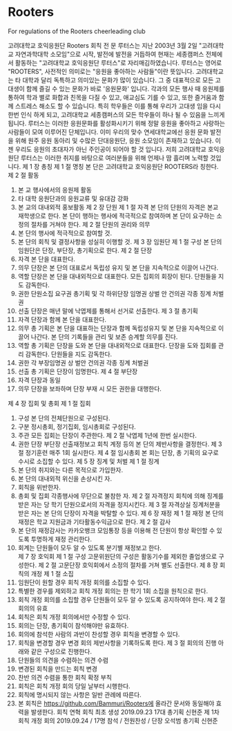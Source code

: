 # Rooters
For regulations of the Rooters cheerleading club 


고려대학교 호익응원단 Rooters 회칙 
전 문
루터스는 지난 2003년 3월 2일 "고려대학교 자연과학대학 소모임"으로 시작, 발전에 발전을 거듭하여 현재는 세종캠퍼스 전체에서 활동하는 "고려대학교 호익응원단 루터스"로 자리매김하였습니다. 루터스는 영어로 "ROOTERS", 사전적인 의미로는 "응원을 좋아하는 사람들"이란 뜻입니다.
고려대학교는 타 대학과 달리 독특하고 의미있는 문화가 많이 있습니다. 그 중 대표적으로 모든 고대생이 함께 즐길 수 있는 문화가 바로 '응원문화' 입니다. 각과의 모든 행사 때 응원제를 통하여 학과 별로 화합과 친목을 다질 수 있고, 애교심도 기를 수 있고, 또한 즐거움과 함께 스트레스 해소도 할 수 있습니다. 특히 학우들은 이를 통해 우리가 고대생 임을 다시 한번 인식 하게 되고, 고려대학교 세종캠퍼스의 모든 학우들이 하나 될 수 있음을 느끼게 됩니다.
루터스는 이러한 응원문화를 활성화시키기 위해 정말 응원을 좋아하고 사랑하는 사람들이 모여 이루어진 단체입니다. 이미 우리의 맞수 연세대학교에선 응원 문화 발전을 위해 원주 응원 동아리 및 수많은 단대응원단, 응원 소모임이 존재하고 있습니다. 이젠 우리도 응원의 초대자가 아닌 주인공이 되어야 할 것 입니다. 저희 고려대학교 호익응원단 루터스는 이러한 취지를 바탕으로 여러분들을 위해 언제나 땀 흘리며 노력할 것입니다.
제 1 장 총칭 
제 1 절 명칭 
본 단은 고려대학교 호익응원단 ROOTERS라 칭한다. 
제 2 절 활동 
1) 본 교 행사에서의 응원제 활동
2) 타 대학 응원단과의 응원교류 및 유대감 강화
3) 본 교의 대내외적 홍보활동
제 2 장 단원 
제 1 절 자격 
본 단의 단원의 자격은 본교 재학생으로 한다. 본 단이 행하는 행사에 적극적으로 참여하며 본 단이 요구하는 소정의 절차를 거쳐야 한다.
제 2 절 단원의 권리와 의무 
1) 본 단의 행사에 적극적으로 참여할 것. 
2) 본 단의 회칙 및 결정사항을 성실히 이행할 것.
제 3 장 임원단 
제 1 절 구성 
본 단의 임원단은 단장, 부단장, 총기획으로 한다.
제 2 절 단장
1) 자격 
본 단을 대표한다.
2) 의무 
단장은 본 단의 대표로서 독립성 유지 및 본 단을 지속적으로 이끌어 나간다.
3) 역할 
단장은 본 단을 대내외적으로 대표한다. 
모든 집회의 회장이 된다. 
단원들을 지도 감독한다. 
4) 권한 
단원소집 요구권 
총기획 및 각 하위단장 임명권 
상벌 안 건의권 
각종 징계 처벌권
5) 선출 
단장은 매년 말에 낙엽제를 통해서 선거로 선출한다. 
제 3 절 총기획
1) 자격 
단장과 함께 본 단을 대표한다.
2) 의무 
총 기획은 본 단을 대표하는 단장과 함께 독립성유지 및 본 단을 지속적으로 이끌어 나간다.
본 단의 기록들을 관리 및 보존 승계할 의무를 진다.
3) 역할 
총 기획은 단장을 도와 본 단을 대내외적으로 대표한다. 
단장을 도와 집회를 관리 감독한다. 
단원들을 지도 감독한다. 
4) 권한 
각 부장임명권 
상 벌안 건의권 
각종 징계 처벌권
5) 선출 
총 기획은 단장이 임명한다.
제 4 절 부단장 
1) 자격 
단장과 동일 
2) 의무 
단장을 보좌하며 단장 부재 시 모든 권한을 대행한다. 

제 4 장 집회 및 총회 
제 1 절 집회
1)	구성 
본 단의 전체단원으로 구성된다. 
2)	구분 
정시총회, 정기집회, 임시총회로 구성된다. 
3)	주관 
모든 집회는 단장이 주관한다. 
제 2 절 낙엽제 
1년에 한번 실시한다. 
1)	권한 
단장 부단장 선출재정보고
회칙 계정 등의 본 단의 제반사항을 결정한다. 
제 3 절 정기훈련 
매주 1회 실시한다.
제 4 절 임시총회 
본 회는 단장, 총 기획의 요구로 수시로 소집할 수 있다. 
제 5 장 징계 및 처벌 
제 1 절 징계 
1)	본 단의 취지와는 다른 목적으로 가입한자.
2)	본 단의 대내외적 위신을 손상시킨 자.
3)	회칙을 위반한자.
4)	총회 및 집회 각종행사에 무단으로 불참한 자.
제 2 절 자격정지 
회칙에 의해 징계를 받은 자는 당 학기 단원으로서의 자격을 정지시킨다.
제 3 절 자격상실 
징계처분을 받은 자는 본 단의 단장이 자격을 박탈할 수 있다. 
제 6 장 재정 
제 1 절 재정 
본 단의 재정은 학교 지원금과 기타활동수익금으로 한다. 
제 2 절 감사 
1)	본 단의 재정감사는 카카오뱅크 모임통장 등을 이용해 전 단원이 항상 확인할 수 있도록 투명하게 재정 관리한다.
2)	회계는 단원들이 모두 알 수 있도록 분기별 재정보고 한다.  
제 7 장 호익회 
제 1 절 구성 
고문위원단의 구성은 활동기수를 제외한 졸업생으로 구성한다.
제 2 절 고문단장 
호익회에서 소정의 절차를 거쳐 별도 선출한다.
제 8 장 회칙의 개정
제 1 절 소집
1)	임원단이 원할 경우 회칙 개정 회의를 소집할 수 있다.
2)	특별한 경우를 제외하고 회칙 개정 회의는 한 학기 1회 소집을 원칙으로 한다. 
3)	회칙 개정 회의를 소집할 경우 단원들이 모두 알 수 있도록 공지하여야 한다.
제 2 절 회의의 유효
1)	회칙은 회칙 개정 회의에서만 수정할 수 있다.
2)	회의는 단장, 총기획이 참석해야만 유효하다.
3)	회의에 참석한 사람의 과반이 찬성할 경우 회칙을 변경할 수 있다.
4)	회칙을 변경할 경우 변경 회의 제반사항을 기록하도록 한다.
제 3 절 회의의 진행
아래와 같은 구성으로 진행한다.
1)	단원들의 의견을 수렴하는 의견 수렴
2)	변경된 회칙을 만드는 회칙 변경
3)	찬반 의견 수렴을 통한 회칙 확정
부칙
1)	회칙은 회칙 개정 회의 당일 날부터 시행한다. 
2)	회칙에 명시되지 않는 사항은 일반 관례에 따른다.
3)	본 회칙은 https://github.com/Bammuri/Rooters에 올라간 문서와 동일해야 효력을 발생한다.
회칙 연혁
회칙 최초 생성 2019.09.23 17대 총기획 신현준 
제 1차 회칙 개정 회의 2019.09.24 / 17명 참석 / 전원찬성 / 단장 오석범 총기획 신현준
